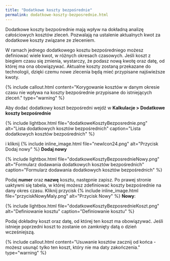 ```yaml
---
title: "Dodatkowe koszty bezpośrednie"
permalink: dodatkowe-koszty-bezposrednie.html
---
```


Dodatkowe koszty bezpośrednie mają wpływ na dokładną analizę całościowych kosztów zleceń. Pozwalają na ustalenie aktualnych kwot za dodatkowe koszty związane ze zleceniem.

W ramach jednego dodatkowego kosztu bezpośredniego możesz definiować wiele kwot, w różnych okresach czasowych. Jeśli koszt z biegiem czasu się zmienia, wystarczy, że podasz nową kwotę oraz datę, od której ma ona obowiązywać. Aktualne koszty zostaną przekazane do technologii, dzięki czemu nowe zlecenia będą mieć przypisane najświeższe kwoty.

{% include callout.html content="Korygowanie kosztów w danym okresie czasu nie wpływa na koszty bezpośrednie przypisane do istniejących zleceń." type="warning" %}

Aby dodać dodatkowy koszt bezpośredni wejdź w **Kalkulacje > Dodatkowe koszty bezpośrednie**

{% include lightbox.html file="dodatkoweKosztyBezposrednie.png" alt="Lista dodatkowych kosztów bezpośrednich" caption="Lista dodatkowych kosztów bezpośrednich" %} 

i kliknij {% include inline_image.html file="newIcon24.png" alt="Przycisk Dodaj nowy" %} **Dodaj nowy**  

{% include lightbox.html file="dodatkoweKosztyBezposrednieNowy.png" alt="Formularz dodawania dodatkowych kosztów bezpośrednich" caption="Formularz dodawania dodatkowych kosztów bezpośrednich" %} 

Podaj **numer** oraz **nazwę** kosztu, następnie zapisz. Po prawej stronie uaktywni się tabela, w której możesz zdefiniować koszty bezpośrednie na dany okres czasu. Kliknij przycisk {% include inline_image.html file="przyciskNowyMaly.png" alt="Przycisk Nowy" %} **Nowy**:

{% include lightbox.html file="dodatkoweKosztyBezposrednieKoszt.png" alt="Definiowanie kosztu" caption="Definiowanie kosztu" %} 

Podaj dokładny koszt oraz datę, od której ten koszt ma obowiązywać. Jeśli istnieje poprzedni koszt to zostanie on zamknięty datą o dzień wcześniejszą.

{% include callout.html content="Usuwanie kosztów zacznij od końca - możesz usunąć tylko ten koszt, który nie ma daty zakończenia." type="warning" %}
